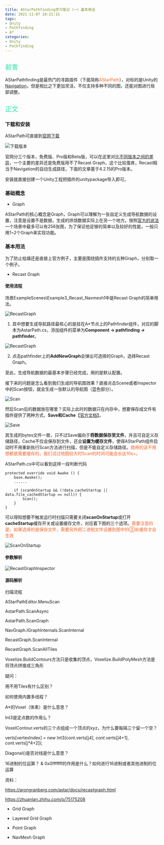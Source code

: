 ```yaml
---
title: AStarPathfinding学习笔记（一）基本用法
date: 2021-11-07 18:21:15
tags:
- Unity
- Pathfinding
- A*
categories:
- Unity
- Pathfinding
---
```


## <font color=#64EBC1>前言</font>

AStarPathfinding是最热门的寻路插件（下面简称<font color=#F46224>AStarPath</font>），对标的是Unity的[Navigation](https://docs.unity.cn/cn/2019.4/Manual/Navigation.html)，但是相比之下更加灵活，不仅支持多种不同的图，还能对图进行局部调整。

## <font color=#64EBC1>正文</font>

### 下载和安装

AStarPath可直接到[官网下载](https://arongranberg.com/astar/download)

![下载版本](下载版本.png)

官网分三个版本，免费版、Pro版和Beta版，可以在这里对比[不同版本之间的差异](https://arongranberg.com/astar/freevspro)，一个主要的差异还是免费版用不了Recast Graph，这个比较蛋疼，Recast相当于Navigation的自动生成路径，下面的文章基于4.2.15的Pro版本。

安装就直接创建一个Unity工程把插件的unitypackage导入即可。

<!-- more -->

### 基础概念

- Graph

AStarPath的核心概念是Graph，Graph可以理解为一张自定义生成导航数据的设置，注意是设置不是数据，生成的烘焙数据实际上在另一个地方。按照[官方的说法](https://arongranberg.com/astar/docs/getstarted.html)一个场景中最多可以有256张图，为了保证他足够的简单以及较好的性能，一般只用1~2个Graph来实现功能。

### 基本用法

为了防止枯燥还是直接上官方例子，主要是围绕插件支持的五种Graph，分别取一个例子。

- Recast Graph

#### 使用流程

场景ExampleScenes\Example3_Recast_Navmesh1中是Recast Graph的简单用法。

![RecastGraph](RecastGraph.png)

1. 其中想要生成导航路径最核心的是挂在A*节点上的Pathfinder组件，对应的脚本为AstarPath.cs，添加组件的菜单为**Component -> pathfinding -> pathfinder**。

![RecastGraph](AddNewGraph.png)

2. 点击pathfinder上的**AddNewGraph**会弹出可选择的Graph，选择Recast Graph。

至此，生成导航数据的最基本步骤已经完成，用的是默认配置。

接下来的问题是怎么看到我们生成的导航图效果？直接点击Scene或者Inspector中的Scan按钮，就会生成一张默认的导航图（蓝色部分）。

![Scan](Scan.png)

然后Scan后的数据放在哪里？实际上此时的数据只在内存中，想要保存成文件有插件提供了两种方式，**Save和Cache**【[官方文档](https://arongranberg.com/astar/docs/saveloadgraphs.html)】。

![Save](Save.png)

其生成的bytes文件一致，只不过Save偏向于**将数据保存至文件**，并且可自定义存储路径，Cache不仅会保存到文件，还会**设置为缓存文件**，使得AStarPath组件启动时不用重新执行Scan方法进行扫描，但是不能自定义存储路径。<font color=#F46224>商用的话不用想都是需要缓存的，我们试过地图较大时Scan的时间可能会长达10s+。</font> 

AStarPath.cs中可以看到这样一段判断代码

```CSharp
protected override void Awake () {
	base.Awake();
	......

	if (scanOnStartup && (!data.cacheStartup || data.file_cachedStartup == null)) {
		Scan();
	}
}
```

可以得知想要不触发运行时扫描只需要关闭**scanOnStartup**或打开**cacheStartup**缓存开关或设置缓存文件，对应着下图的三个选项。<font color=#F46224>需要注意的是，如果选择的是保存文件，需要另外把二进制文件设置到图中的③处缓存才会生效</font>

![ScanOnStartup](ScanOnStartup.png)

#### 参数解析

![RecastGraphInspector](RecastGraphInspector.png)

#### 源码解析

扫描流程

AStarPathEditor.MenuScan

AstarPath.ScanAsync

AstarPath.ScanGraph

NavGraph.IGraphInternals.ScanInternal

RecastGraph.ScanInternal

RecastGraph.ScanAllTiles

Voxelize.BuildContours方法只是收集的顶点，Voxelize.BuildPolyMesh方法是将顶点拼接成三角形

疑问：

用不用Tiles有什么区别？

如何使用内置多线程？

A*的Voxel（体素）是什么意思？

Int3是定点数的作用么？

VoxelContour.verts的三个点组成一个顶点的xyz，为什么要每隔三个留一个空？

verts[vertexIndex] = new Int3(cont.verts[j*4], cont.verts[j*4+1], cont.verts[j*4+2]);

Diagonal()是否对线是什么意思？

16进制的位运算？ & 0x0fffffff的作用是什么？如何进行16进制或者其他进制的位运算

资料：

https://arongranberg.com/astar/docs/recastgraph.html

https://zhuanlan.zhihu.com/p/75175208


- Grid Graph

- Layered Grid Graph

- Point Graph

- NavMesh Graph

